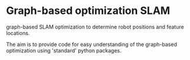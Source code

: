 # Graph-based optimization SLAM

graph-based SLAM optimization to determine robot positions and feature locations.

The aim is to provide code for easy understanding of the graph-based optimization using 'standard' python packages. 
